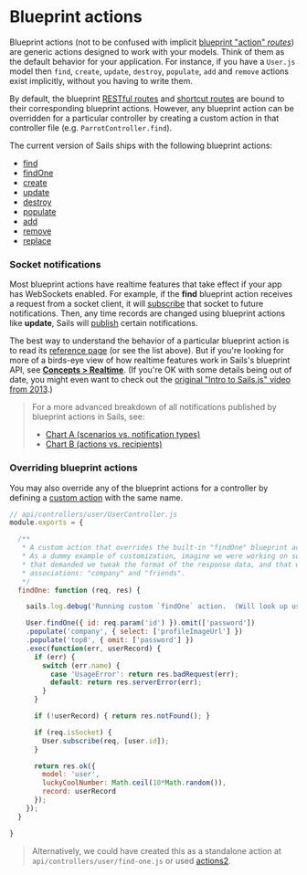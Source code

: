 # Blueprint actions

Blueprint actions (not to be confused with implicit [blueprint "action" _routes_](http://sailsjs.com/documentation/concepts/blueprints/blueprint-routes#?action-routes)) are generic actions designed to work with your models.  Think of them as the default behavior for your application.  For instance, if you have a `User.js` model then `find`, `create`, `update`, `destroy`, `populate`, `add` and `remove` actions exist implicitly, without you having to write them.

By default, the blueprint [RESTful routes](http://sailsjs.com/documentation/concepts/blueprints/blueprint-routes#?restful-routes) and [shortcut routes](http://sailsjs.com/documentation/concepts/blueprints/blueprint-routes#?shortcut-routes) are bound to their corresponding blueprint actions.  However, any blueprint action can be overridden for a particular controller by creating a custom action in that controller file (e.g. `ParrotController.find`).

The current version of Sails ships with the following blueprint actions:

+ [find](http://sailsjs.com/documentation/reference/blueprint-api/find)
+ [findOne](http://sailsjs.com/documentation/reference/blueprint-api/findOne)
+ [create](http://sailsjs.com/documentation/reference/blueprint-api/create)
+ [update](http://sailsjs.com/documentation/reference/blueprint-api/update)
+ [destroy](http://sailsjs.com/documentation/reference/blueprint-api/destroy)
+ [populate](http://sailsjs.com/documentation/reference/blueprint-api/populate)
+ [add](http://sailsjs.com/documentation/reference/blueprint-api/add)
+ [remove](http://sailsjs.com/documentation/reference/blueprint-api/remove)
+ [replace](http://sailsjs.com/documentation/reference/blueprint-api/replace)

### Socket notifications

Most blueprint actions have realtime features that take effect if your app has WebSockets enabled.  For example, if the **find** blueprint action receives a request from a socket client, it will [subscribe](http://sailsjs.com/documentation/reference/web-sockets/resourceful-pub-sub/subscribe) that socket to future notifications.  Then, any time records are changed using blueprint actions like **update**, Sails will [publish](http://sailsjs.com/documentation/reference/web-sockets/resourceful-pub-sub/publish) certain notifications.

The best way to understand the behavior of a particular blueprint action is to read its [reference page](http://sailsjs.com/documentation/reference/blueprint-api) (or see the list above).  But if you're looking for more of a birds-eye view of how realtime features work in Sails's blueprint API, see [**Concepts > Realtime**](http://sailsjs.com/documentation/concepts/realtime).  (If you're OK with some details being out of date, you might even want to check out the [original "Intro to Sails.js" video from 2013](https://www.youtube.com/watch?v=GK-tFvpIR7c).)

> For a more advanced breakdown of all notifications published by blueprint actions in Sails, see:
> + [Chart A (scenarios vs. notification types)](https://docs.google.com/spreadsheets/d/10FV9plyHR4gE9xIomIZlF-YS1S54oHEdvH8ZmTC1Fnc/edit#gid=0)
> + [Chart B (actions vs. recipients)](https://docs.google.com/spreadsheets/d/1B6i8aOoLNLtxJ4aeiA8GQ2lUQSvLOrP89RSLr7IAImw/edit#gid=0)

### Overriding blueprint actions

You may also override any of the blueprint actions for a controller by defining a [custom action](http://sailsjs.com/documentation/concepts/actions-and-controllers) with the same name.

```javascript
// api/controllers/user/UserController.js
module.exports = {

  /**
   * A custom action that overrides the built-in "findOne" blueprint action.
   * As a dummy example of customization, imagine we were working on something in our app
   * that demanded we tweak the format of the response data, and that we only populate two
   * associations: "company" and "friends".
   */
  findOne: function (req, res) {

    sails.log.debug('Running custom `findOne` action.  (Will look up user #'+req.param(\'id\')...');

    User.findOne({ id: req.param('id') }).omit(['password'])
    .populate('company', { select: ['profileImageUrl'] })
    .populate('top8', { omit: ['password'] })
    .exec(function(err, userRecord) {
      if (err) {
        switch (err.name) {
          case 'UsageError': return res.badRequest(err);
          default: return res.serverError(err);
        }
      }

      if (!userRecord) { return res.notFound(); }

      if (req.isSocket) {
        User.subscribe(req, [user.id]);
      }

      return res.ok({
        model: 'user',
        luckyCoolNumber: Math.ceil(10*Math.random()),
        record: userRecord
      });
    });
  }

}
```

> Alternatively, we could have created this as a standalone action at `api/controllers/user/find-one.js` or used [actions2](http://sailsjs.com/documentation/concepts/actions-and-controllers#?actions-2).

<docmeta name="displayName" value="Blueprint actions">
